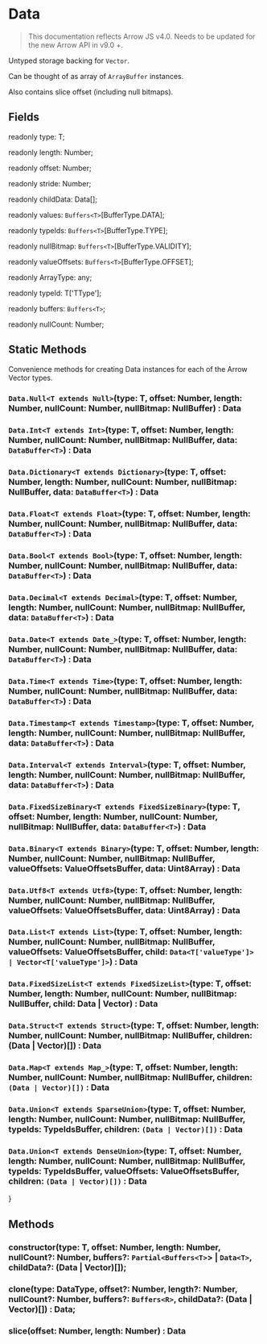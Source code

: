 # Data

> This documentation reflects Arrow JS v4.0. Needs to be updated for the new Arrow API in v9.0 +.


Untyped storage backing for `Vector`.

Can be thought of as array of `ArrayBuffer` instances.

Also contains slice offset (including null bitmaps).

## Fields

readonly type: T;

readonly length: Number;

readonly offset: Number;

readonly stride: Number;

readonly childData: Data[];

readonly values: `Buffers<T>`[BufferType.DATA];

readonly typeIds: `Buffers<T>`[BufferType.TYPE];

readonly nullBitmap: `Buffers<T>`[BufferType.VALIDITY];

readonly valueOffsets: `Buffers<T>`[BufferType.OFFSET];

readonly ArrayType: any;

readonly typeId: T['TType'];

readonly buffers: `Buffers<T>`;

readonly nullCount: Number;


## Static Methods

Convenience methods for creating Data instances for each of the Arrow Vector types.

### `Data.Null<T extends Null>`(type: T, offset: Number, length: Number, nullCount: Number, nullBitmap: NullBuffer) : Data

### `Data.Int<T extends Int>`(type: T, offset: Number, length: Number, nullCount: Number, nullBitmap: NullBuffer, data: `DataBuffer<T>`) : Data

### `Data.Dictionary<T extends Dictionary>`(type: T, offset: Number, length: Number, nullCount: Number, nullBitmap: NullBuffer, data: `DataBuffer<T>`) : Data

### `Data.Float<T extends Float>`(type: T, offset: Number, length: Number, nullCount: Number, nullBitmap: NullBuffer, data: `DataBuffer<T>`) : Data

### `Data.Bool<T extends Bool>`(type: T, offset: Number, length: Number, nullCount: Number, nullBitmap: NullBuffer, data: `DataBuffer<T>`) : Data

### `Data.Decimal<T extends Decimal>`(type: T, offset: Number, length: Number, nullCount: Number, nullBitmap: NullBuffer, data: `DataBuffer<T>`) : Data

### `Data.Date<T extends Date_>`(type: T, offset: Number, length: Number, nullCount: Number, nullBitmap: NullBuffer, data: `DataBuffer<T>`) : Data

### `Data.Time<T extends Time>`(type: T, offset: Number, length: Number, nullCount: Number, nullBitmap: NullBuffer, data: `DataBuffer<T>`) : Data

### `Data.Timestamp<T extends Timestamp>`(type: T, offset: Number, length: Number, nullCount: Number, nullBitmap: NullBuffer, data: `DataBuffer<T>`) : Data

### `Data.Interval<T extends Interval>`(type: T, offset: Number, length: Number, nullCount: Number, nullBitmap: NullBuffer, data: `DataBuffer<T>`) : Data

### `Data.FixedSizeBinary<T extends FixedSizeBinary>`(type: T, offset: Number, length: Number, nullCount: Number, nullBitmap: NullBuffer, data: `DataBuffer<T>`) : Data

### `Data.Binary<T extends Binary>`(type: T, offset: Number, length: Number, nullCount: Number, nullBitmap: NullBuffer, valueOffsets: ValueOffsetsBuffer, data: Uint8Array) : Data

### `Data.Utf8<T extends Utf8>`(type: T, offset: Number, length: Number, nullCount: Number, nullBitmap: NullBuffer, valueOffsets: ValueOffsetsBuffer, data: Uint8Array) : Data

### `Data.List<T extends List>`(type: T, offset: Number, length: Number, nullCount: Number, nullBitmap: NullBuffer, valueOffsets: ValueOffsetsBuffer, child: `Data<T['valueType']> | Vector<T['valueType']>`) : Data

### `Data.FixedSizeList<T extends FixedSizeList>`(type: T, offset: Number, length: Number, nullCount: Number, nullBitmap: NullBuffer, child: Data | Vector) : Data

### `Data.Struct<T extends Struct>`(type: T, offset: Number, length: Number, nullCount: Number, nullBitmap: NullBuffer, children: (Data | Vector)[]) : Data

### `Data.Map<T extends Map_>`(type: T, offset: Number, length: Number, nullCount: Number, nullBitmap: NullBuffer, children: `(Data | Vector)[])` : Data

### `Data.Union<T extends SparseUnion>`(type: T, offset: Number, length: Number, nullCount: Number, nullBitmap: NullBuffer, typeIds: TypeIdsBuffer, children: `(Data | Vector)[])` : Data

### `Data.Union<T extends DenseUnion>`(type: T, offset: Number, length: Number, nullCount: Number, nullBitmap: NullBuffer, typeIds: TypeIdsBuffer, valueOffsets: ValueOffsetsBuffer, children: `(Data | Vector)[])` : Data
}


## Methods

### constructor(type: T, offset: Number, length: Number, nullCount?: Number, buffers?: `Partial<Buffers<T>`> | `Data<T>`, childData?: (Data | Vector)[]);

### clone(type: DataType, offset?: Number, length?: Number, nullCount?: Number, buffers?: `Buffers<R>`, childData?: (Data | Vector)[]) : Data;

### slice(offset: Number, length: Number) : Data


